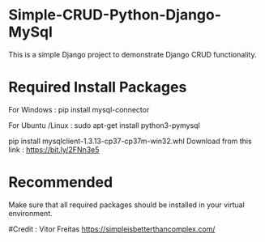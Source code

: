 # Simple-CRUD-Python-Django-MySql
This is a simple Django project to demonstrate Django CRUD functionality.

# Required Install Packages

For Windows : pip install mysql-connector

For Ubuntu /Linux : sudo apt-get install python3-pymysql

pip install mysqlclient-1.3.13-cp37-cp37m-win32.whl
Download from this link : https://bit.ly/2FNn3e5

# Recommended
Make sure that all required packages should be installed in your virtual environment.

#Credit :
Vitor Freitas
https://simpleisbetterthancomplex.com/
